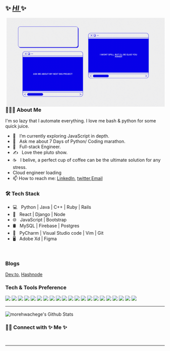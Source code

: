## ✨ [**_HI_** ](www.twitter.com/muriithi_gakuru)✨ 
<img align="right" alt="GIF" src="my.gif" width="500"/>

<h3> 👨🏻‍💻 About Me </h3>

I'm so lazy that I automate everything. I love me bash & python for some quick juice.
- 🔭 &nbsp; I’m currently exploring JavaScript in depth.
- 🤔 &nbsp; Ask me about 7 Days of Python/ Coding marathon.
- 💼 &nbsp; Full-stack Engineer.
- ✍️ &nbsp; Love thee pluto show.
- ☕ &nbsp; I belive, a perfect cup of coffee can be the ultimate solution for any stress. 
-   Cloud engineer loading  
- 📫 How to reach me: [LinkedIn](https://linkedin.com/in/muriithigakuru), [twitter](https://twitter.com/muriithi_gakuru),<a href="mailto:antony123muriithi@gmail.com">Email</a>

<h3>🛠 Tech Stack</h3>

- 💻 &nbsp; Python | Java | C++ | Ruby | Rails
- 🔭 &nbsp; React | Django | Node 
- 🌐 &nbsp; JavaScript | Bootstrap 
- 🛢 &nbsp; MySQL | Firebase | Postgres
- 🔧 &nbsp; PyCharm | Visual Studio code | Vim | Git
- 🖥 &nbsp; Adobe Xd | Figma

<br>
<h3>Blogs</h3>

  [Dev.to](https://dev.to/muriithigakuru/),
  [Hashnode](https://muriithigakuru.hashnode.dev)



### Tech & Tools Preference


<img src="https://img.shields.io/badge/-Bootstrap-563D7C?style=flat&logo=bootstrap&logoColor=white"> <img src="https://img.shields.io/badge/-JavaScript-eed718?style=flat&logo=javascript&logoColor=ffffff">
<img src="https://img.shields.io/badge/-Sass-cc6699?style=flat&logo=sass&logoColor=ffffff">
<img src="https://img.shields.io/badge/-React-000000?style=flat&logo=react&logoColor=00c8ff">
<img src="https://img.shields.io/badge/-MongoDB-4DB33D?style=flat&logo=mongodb&logoColor=FFFFFF">
<img src="https://img.shields.io/badge/-GraphQL-e535ab?style=flat&logo=graphql&logoColor=FFFFFF">
<img src="https://img.shields.io/badge/-MySQL-F29111?style=flat&logo=mysql&logoColor=FFFFFF">
<img src="https://img.shields.io/badge/-Express.js-787878?style=flat">
<img src="https://img.shields.io/badge/-Node.js-3C873A?style=flat&logo=Node.js&logoColor=white">
<img src="https://img.shields.io/badge/-Firebase-FFA611?style=flat&logo=firebase&logoColor=FFFFFF">
<img src="http://img.shields.io/badge/-Google%20Cloud%20Platform-4285F4?style=flat&logo=google%20cloud&logoColor=white">
<img src="https://img.shields.io/badge/-Progressive Web Apps-5A0FC8?style=flat">
<img src="http://img.shields.io/badge/-Git-F1502F?style=flat&logo=git&logoColor=FFFFFF">
<img src="http://img.shields.io/badge/-Github-000000?style=flat&logo=github&logoColor=FFFFFF">
<img src="http://img.shields.io/badge/-VS%20Code-007ACC?style=flat&logo=visual%20studio%20code&logoColor=white">
<img src="http://img.shields.io/badge/-Heroku-430098?style=flat&logo=heroku&logoColor=white">
<img src="http://img.shields.io/badge/-Vercel-black?style=flat&logo=vercel&logoColor=white">
<img src="https://img.shields.io/badge/django%20versions-1.11%20%7C%202.0%20%7C%202.1-blue">
<img src="http://img.shields.io/badge/-Java-F89820?style=flat&logo=java&logoColor=white"> <img src="https://img.shields.io/badge/-C%20&%20C++-659ad2?style=flat&logo=c%2B%2B&logoColor=ffffff"> <img src="https://img.shields.io/badge/-Python-black?style=flat&logo=python&logoColor=white"> 

---

<img align="center" src="https://github-readme-stats.vercel.app/api?username=morehwachege&include_all_commits=true&count_private=true&show_icons=true&line_height=20&title_color=7A7ADB&icon_color=2234AE&text_color=D3D3D3&bg_color=0,000000,130F40" alt="morehwachege's Github Stats">

</br>


<h3> 🤝🏻 Connect with ✨ Me ✨</h3>
</br>
<hr>
